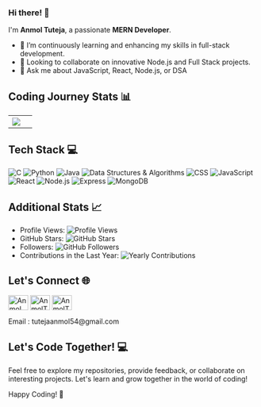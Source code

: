 ### Hi there! 👋

I'm **Anmol Tuteja**, a passionate **MERN Developer**.

- 🌱 I’m continuously learning and enhancing my skills in full-stack development.
-  👯 Looking to collaborate on innovative Node.js and Full Stack projects.
-  💬 Ask me about JavaScript, React, Node.js, or DSA

## Coding Journey Stats 📊
<div align="center">
  <table  style="border:0px solid white; width:100%;">
    <tr style="border:0px;">
      <th style="border:0px;"><img src="https://github-readme-stats.vercel.app/api/top-langs/?username=AnmolTutejaGitHub&layout=compact&bg_color=000&title_color=fff&text_color=fff&border_color=fff"/><th/>
    <tr/>
  </table>
</div>

## Tech Stack 💻
![C](https://img.shields.io/badge/-C-00599C?style=flat-square&logo=c&logoColor=A8B9CC) ![Python](https://img.shields.io/badge/-Python-3776AB?style=flat-square&logo=python&logoColor=FFD43B) ![Java](https://img.shields.io/badge/-Java-007396?style=flat-square&logo=java&logoColor=5382A1) ![Data Structures & Algorithms](https://img.shields.io/badge/-DSA-4B0082?style=flat-square) ![CSS](https://img.shields.io/badge/-CSS-1572B6?style=flat-square&logo=css3&logoColor=white) ![JavaScript](https://img.shields.io/badge/-JavaScript-F7DF1E?style=flat-square&logo=javascript&logoColor=black) ![React](https://img.shields.io/badge/-React-61DAFB?style=flat-square&logo=react&logoColor=white) ![Node.js](https://img.shields.io/badge/-Node.js-339933?style=flat-square&logo=node.js&logoColor=white) ![Express](https://img.shields.io/badge/-Express-000000?style=flat-square&logo=express&logoColor=white) ![MongoDB](https://img.shields.io/badge/-MongoDB-47A248?style=flat-square&logo=mongodb&logoColor=white)

## Additional Stats 📈
- Profile Views: ![Profile Views](https://komarev.com/ghpvc/?username=AnmolTutejaGitHub&color=blue&style=flat-square)
- GitHub Stars: ![GitHub Stars](https://img.shields.io/github/stars/AnmolTutejaGitHub?style=social)
- Followers: ![GitHub Followers](https://img.shields.io/github/followers/AnmolTutejaGitHub?style=social)
- Contributions in the Last Year: ![Yearly Contributions](https://img.shields.io/github/last-commit/AnmolTutejaGitHub/AnmolTutejaGitHub?label=contributions%20in%20the%20last%20year)

## Let's Connect 🌐
<p align="left">
<a href="https://twitter.com/Anmol_Tuteja_" target="blank"><img align="center" src="https://raw.githubusercontent.com/rahuldkjain/github-profile-readme-generator/master/src/images/icons/Social/twitter.svg" alt="Anmol_Tuteja_" height="30" width="40" /></a>
<a href="https://www.linkedin.com/in/anmol-tuteja-684b0327b/" target="blank"><img align="center" src="https://raw.githubusercontent.com/rahuldkjain/github-profile-readme-generator/master/src/images/icons/Social/linked-in-alt.svg" alt="AnmolTuteja" height="30" width="40" /></a>
<a href="https://leetcode.com/AnmolTuteja/" target="blank"><img align="center" src="https://raw.githubusercontent.com/rahuldkjain/github-profile-readme-generator/master/src/images/icons/Social/leet-code.svg" alt="AnmolTuteja" height="30" width="40" /></a>
</p>
Email : tutejaanmol54@gmail.com

## Let's Code Together! 💻
Feel free to explore my repositories, provide feedback, or collaborate on interesting projects. Let's learn and grow together in the world of coding!

Happy Coding! 🚀
